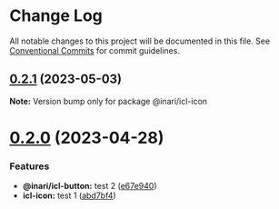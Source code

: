 # Change Log

All notable changes to this project will be documented in this file.
See [Conventional Commits](https://conventionalcommits.org) for commit guidelines.

## [0.2.1](https://github.com/manu-bujes/inari-kuro-turbo/compare/@inari/icl-icon@0.2.0...@inari/icl-icon@0.2.1) (2023-05-03)

**Note:** Version bump only for package @inari/icl-icon

# [0.2.0](https://github.com/manu-bujes/inari-kuro-turbo/compare/@inari/icl-icon@0.1.0...@inari/icl-icon@0.2.0) (2023-04-28)

### Features

- **@inari/icl-button:** test 2 ([e67e940](https://github.com/manu-bujes/inari-kuro-turbo/commit/e67e940af536cdcdeb0fc7c94b9bfe5c922e3025))
- **icl-icon:** test 1 ([abd7bf4](https://github.com/manu-bujes/inari-kuro-turbo/commit/abd7bf4e5a021e1932193d8af1144cd05dbb65ac))
